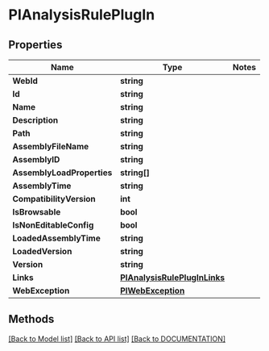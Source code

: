 # PIAnalysisRulePlugIn

## Properties
Name | Type | Notes
------------ | ------------- | -------------
**WebId** | **string**
**Id** | **string**
**Name** | **string**
**Description** | **string**
**Path** | **string**
**AssemblyFileName** | **string**
**AssemblyID** | **string**
**AssemblyLoadProperties** | **string[]**
**AssemblyTime** | **string**
**CompatibilityVersion** | **int**
**IsBrowsable** | **bool**
**IsNonEditableConfig** | **bool**
**LoadedAssemblyTime** | **string**
**LoadedVersion** | **string**
**Version** | **string**
**Links** | **[**PIAnalysisRulePlugInLinks**](../Model/PIAnalysisRulePlugInLinks.md)**
**WebException** | **[**PIWebException**](../Model/PIWebException.md)**

## Methods
[[Back to Model list]](../../DOCUMENTATION.md#documentation-for-models) [[Back to API list]](../../DOCUMENTATION.md#documentation-for-api-endpoints) [[Back to DOCUMENTATION]](../../DOCUMENTATION.md)
